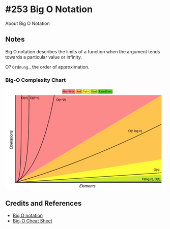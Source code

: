 # #253 Big O Notation

About Big O Notation

## Notes

Big O notation describes the limits of a function when the argument tends towards a particular value or infinity.

O? `Ordnung`.. the order of approximation.

### Big-O Complexity Chart

[![big_o_complexity](./assets/big_o_complexity.png)](https://www.bigocheatsheet.com/)

## Credits and References

* [Big O notation](https://en.wikipedia.org/wiki/Big_O_notation)
* [Big-O Cheat Sheet](https://www.bigocheatsheet.com/)
